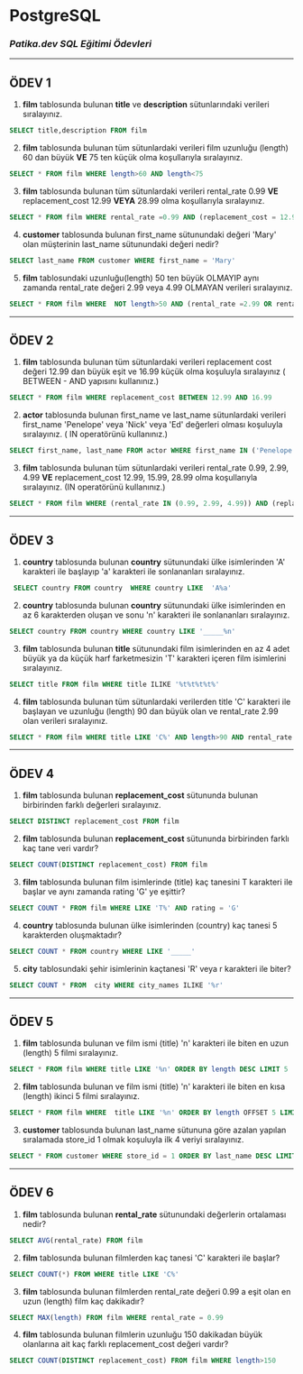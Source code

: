 # PostgreSQL
### *Patika.dev SQL Eğitimi Ödevleri*
<hr>

## ÖDEV 1

1. <b>film</b> tablosunda bulunan <b>title</b> ve <b>description</b> sütunlarındaki verileri sıralayınız.
```SQL
SELECT title,description FROM film 
```
2. <b>film</b> tablosunda bulunan tüm sütunlardaki verileri film uzunluğu (length) 60 dan büyük <b>VE</b> 75 ten küçük olma koşullarıyla sıralayınız.
```SQL
SELECT * FROM film WHERE length>60 AND length<75
```
3. <b>film</b> tablosunda bulunan tüm sütunlardaki verileri rental_rate 0.99 <b>VE</b> replacement_cost 12.99 <b>VEYA</b> 28.99 olma koşullarıyla sıralayınız.
```SQL
SELECT * FROM film WHERE rental_rate =0.99 AND (replacement_cost = 12.99 OR replacement_cost = 28.99)
```

4. <b>customer</b> tablosunda bulunan first_name sütunundaki değeri 'Mary' olan müşterinin last_name sütunundaki değeri nedir?
```SQL
SELECT last_name FROM customer WHERE first_name = 'Mary'
```
5. <b>film</b> tablosundaki uzunluğu(length) 50 ten büyük OLMAYIP aynı zamanda rental_rate değeri 2.99 veya 4.99 OLMAYAN verileri sıralayınız.
```SQL
SELECT * FROM film WHERE  NOT length>50 AND (rental_rate =2.99 OR rental_rate = 4.99)
```

<hr>

## ÖDEV 2

1. <b>film</b> tablosunda bulunan tüm sütunlardaki verileri replacement cost değeri 12.99 dan büyük eşit ve 16.99 küçük olma koşuluyla sıralayınız ( BETWEEN - AND yapısını kullanınız.)
```SQL
SELECT * FROM film WHERE replacement_cost BETWEEN 12.99 AND 16.99 
```

2. <b>actor</b> tablosunda bulunan first_name ve last_name sütunlardaki verileri first_name 'Penelope' veya 'Nick' veya 'Ed' değerleri olması
koşuluyla sıralayınız. ( IN operatörünü kullanınız.)

```SQL
SELECT first_name, last_name FROM actor WHERE first_name IN ('Penelope','Nick', 'ED')
```

3. <b>film</b> tablosunda bulunan tüm sütunlardaki verileri rental_rate 0.99, 2.99, 4.99 <b>VE</b> replacement_cost 12.99, 15.99, 28.99 olma koşullarıyla sıralayınız.
(IN operatörünü kullanınız.)

```SQL
SELECT * FROM film WHERE (rental_rate IN (0.99, 2.99, 4.99)) AND (replacement_cost IN (12.99, 15.99, 28.99))
```

<hr>

## ÖDEV 3

1. <b>country</b> tablosunda bulunan <b>country</b> sütunundaki ülke isimlerinden 'A' karakteri ile başlayıp 'a' karakteri ile sonlananları sıralayınız.

```SQL
 SELECT country FROM country  WHERE country LIKE  'A%a'
```

2. <b>country</b> tablosunda bulunan <b>country</b> sütunundaki ülke isimlerinden en az 6 karakterden oluşan ve sonu 'n' karakteri ile sonlananları sıralayınız.

```SQL
SELECT country FROM country WHERE country LIKE '_____%n'
```

3. <b>film</b> tablosunda bulunan <b>title</b> sütunundaki film isimlerinden en az 4 adet büyük ya da küçük harf farketmesizin 'T' karakteri içeren film isimlerini sıralayınız.

```SQL
SELECT title FROM film WHERE title ILIKE '%t%t%t%t%'
```


4. <b>film</b> tablosunda bulunan tüm sütunlardaki verilerden title 'C' karakteri ile başlayan ve uzunluğu (length) 90 dan büyük olan ve rental_rate 2.99
olan verileri sıralayınız.

```SQL
SELECT * FROM film WHERE title LIKE 'C%' AND length>90 AND rental_rate = 2.99
```
<hr>

## ÖDEV 4

1. <b>film</b> tablosunda bulunan <b>replacement_cost</b> sütununda bulunan birbirinden farklı değerleri sıralayınız.

```SQL
SELECT DISTINCT replacement_cost FROM film 
```

2. <b>film</b> tablosunda bulunan <b>replacement_cost</b> sütununda birbirinden farklı kaç tane veri vardır?

```SQL
SELECT COUNT(DISTINCT replacement_cost) FROM film
```

3. <b>film</b> tablosunda bulunan film isimlerinde (title) kaç tanesini T karakteri ile başlar ve aynı zamanda rating 'G' ye eşittir?

```SQL
SELECT COUNT * FROM film WHERE LIKE 'T%' AND rating = 'G'
```

4. <b>country</b> tablosunda bulunan ülke isimlerinden (country) kaç tanesi 5 karakterden oluşmaktadır?

```SQL
SELECT COUNT * FROM country WHERE LIKE '_____'
```

5. <b>city</b> tablosundaki şehir isimlerinin kaçtanesi 'R' veya r karakteri ile biter?

```SQL
SELECT COUNT * FROM  city WHERE city_names ILIKE '%r' 
```


<hr>

## ÖDEV 5

1. <b>film</b> tablosunda bulunan ve film ismi (title) 'n' karakteri ile biten en uzun (length) 5 filmi sıralayınız.

```SQL
SELECT * FROM film WHERE title LIKE '%n' ORDER BY length DESC LIMIT 5
```

2. <b>film</b> tablosunda bulunan ve film ismi (title) 'n' karakteri ile biten en kısa (length) ikinci 5 filmi sıralayınız.

```SQL
SELECT * FROM film WHERE  title LIKE '%n' ORDER BY length OFFSET 5 LIMIT 5
```

3. <b>customer</b> tablosunda bulunan last_name sütununa göre azalan yapılan sıralamada store_id 1 olmak koşuluyla ilk 4 veriyi sıralayınız.

```SQL
SELECT * FROM customer WHERE store_id = 1 ORDER BY last_name DESC LIMIT 4
```


<hr>

## ÖDEV 6

1. <b>film</b> tablosunda bulunan <b>rental_rate</b> sütunundaki değerlerin ortalaması nedir?

```SQL
SELECT AVG(rental_rate) FROM film
```

2. <b>film</b> tablosunda bulunan filmlerden kaç tanesi 'C' karakteri ile başlar?

```SQL
SELECT COUNT(*) FROM WHERE title LIKE 'C%'
```

3. <b>film</b> tablosunda bulunan filmlerden rental_rate değeri 0.99 a eşit olan en uzun (length) film kaç dakikadır?

```SQL
SELECT MAX(length) FROM film WHERE rental_rate = 0.99
```

4. <b>film</b> tablosunda bulunan filmlerin uzunluğu 150 dakikadan büyük olanlarına ait kaç farklı replacement_cost değeri vardır?

```SQL
SELECT COUNT(DISTINCT replacement_cost) FROM film WHERE length>150
```


